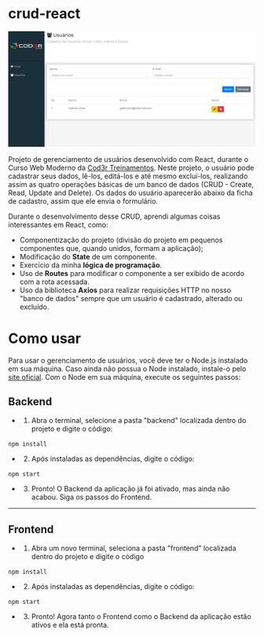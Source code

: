 # crud-react

<img src="https://github.com/GabrielLima5/imagens-projetos/blob/main/images/CRUD%20React.jpg">

Projeto de gerenciamento de usuários desenvolvido com React, durante o Curso Web Moderno da <a href="https://www.cod3r.com.br/">Cod3r Treinamentos</a>. Neste projeto, o usuário pode cadastrar seus dados, lê-los, editá-los e até mesmo excluí-los, realizando assim as quatro operações básicas de um banco de dados (CRUD - Create, Read, Update and Delete). Os dados do usuário aparecerão abaixo da ficha de cadastro, assim que ele envia o formulário.

Durante o desenvolvimento desse CRUD, aprendi algumas coisas interessantes em React, como: 
* Componentização do projeto (divisão do projeto em pequenos componentes que, quando unidos, formam a aplicação); 
* Modificação do **State** de um componente.
* Exercício da minha **lógica de programação**.
* Uso de **Routes** para modificar o componente a ser exibido de acordo com a rota acessada.
* Uso da biblioteca **Axios** para realizar requisições HTTP no nosso "banco de dados" sempre que um usuário é cadastrado, alterado ou excluído.

# Como usar
Para usar o gerenciamento de usuários, você deve ter o Node.js instalado em sua máquina. Caso ainda não possua o Node instalado, instale-o pelo <a href="https://nodejs.org/en">site oficial</a>. Com o Node em sua máquina, execute os seguintes passos:

## Backend

* 1. Abra o terminal, selecione a pasta "backend" localizada dentro do projeto e digite o código: 
```
npm install
``` 
* 2. Após instaladas as dependências, digite o código:
```
npm start
```

* 3. Pronto! O Backend da aplicação já foi ativado, mas ainda não acabou. Siga os passos do Frontend.

<hr />

## Frontend

* 1. Abra um novo terminal, seleciona a pasta "frontend" localizada dentro do projeto e digite o código
```
npm install
```

* 2. Após instaladas as dependências, digite o código:
```
npm start
```

* 3. Pronto! Agora tanto o Frontend como o Backend da aplicação estão ativos e ela está pronta.
